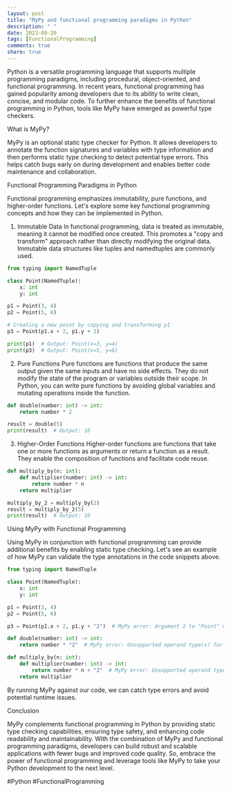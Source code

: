 ```yaml
---
layout: post
title: "MyPy and functional programming paradigms in Python"
description: " "
date: 2023-09-20
tags: [FunctionalProgramming]
comments: true
share: true
---
```


Python is a versatile programming language that supports multiple programming paradigms, including procedural, object-oriented, and functional programming. In recent years, functional programming has gained popularity among developers due to its ability to write clean, concise, and modular code. To further enhance the benefits of functional programming in Python, tools like MyPy have emerged as powerful type checkers.

What is MyPy?

MyPy is an optional static type checker for Python. It allows developers to annotate the function signatures and variables with type information and then performs static type checking to detect potential type errors. This helps catch bugs early on during development and enables better code maintenance and collaboration.

Functional Programming Paradigms in Python

Functional programming emphasizes immutability, pure functions, and higher-order functions. Let's explore some key functional programming concepts and how they can be implemented in Python.

1. Immutable Data
In functional programming, data is treated as immutable, meaning it cannot be modified once created. This promotes a "copy and transform" approach rather than directly modifying the original data. Immutable data structures like tuples and namedtuples are commonly used.

```python
from typing import NamedTuple

class Point(NamedTuple):
    x: int
    y: int

p1 = Point(3, 4)
p2 = Point(5, 6)

# Creating a new point by copying and transforming p1
p3 = Point(p1.x + 2, p1.y + 2)

print(p1)  # Output: Point(x=3, y=4)
print(p3)  # Output: Point(x=5, y=6)
```

2. Pure Functions
Pure functions are functions that produce the same output given the same inputs and have no side effects. They do not modify the state of the program or variables outside their scope. In Python, you can write pure functions by avoiding global variables and mutating operations inside the function.

```python
def double(number: int) -> int:
    return number * 2

result = double(5)
print(result)  # Output: 10
```

3. Higher-Order Functions
Higher-order functions are functions that take one or more functions as arguments or return a function as a result. They enable the composition of functions and facilitate code reuse.

```python
def multiply_by(n: int):
    def multiplier(number: int) -> int:
        return number * n
    return multiplier

multiply_by_2 = multiply_by(2)
result = multiply_by_2(5)
print(result)  # Output: 10
```

Using MyPy with Functional Programming

Using MyPy in conjunction with functional programming can provide additional benefits by enabling static type checking. Let's see an example of how MyPy can validate the type annotations in the code snippets above.

```python
from typing import NamedTuple

class Point(NamedTuple):
    x: int
    y: int

p1 = Point(3, 4)
p2 = Point(5, 6)

p3 = Point(p1.x + 2, p1.y + "2")  # MyPy error: Argument 2 to "Point" must be int

def double(number: int) -> int:
    return number * "2"  # MyPy error: Unsupported operand type(s) for *: 'int' and 'str'

def multiply_by(n: int):
    def multiplier(number: int) -> int:
        return number * n + "2"  # MyPy error: Unsupported operand type(s) for +: 'int' and 'str'
    return multiplier
```

By running MyPy against our code, we can catch type errors and avoid potential runtime issues.

Conclusion

MyPy complements functional programming in Python by providing static type checking capabilities, ensuring type safety, and enhancing code readability and maintainability. With the combination of MyPy and functional programming paradigms, developers can build robust and scalable applications with fewer bugs and improved code quality. So, embrace the power of functional programming and leverage tools like MyPy to take your Python development to the next level.

#Python #FunctionalProgramming